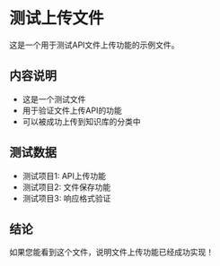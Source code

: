 # 测试上传文件

这是一个用于测试API文件上传功能的示例文件。

## 内容说明

- 这是一个测试文件
- 用于验证文件上传API的功能
- 可以被成功上传到知识库的分类中

## 测试数据

- 测试项目1: API上传功能
- 测试项目2: 文件保存功能
- 测试项目3: 响应格式验证

## 结论

如果您能看到这个文件，说明文件上传功能已经成功实现！